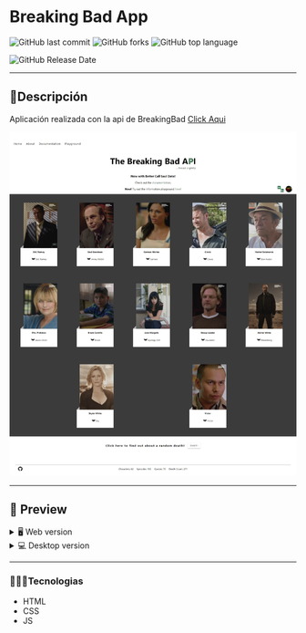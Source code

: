 # Breaking Bad App
![GitHub last commit](https://img.shields.io/github/last-commit/Alane-Tc/Breaking-Bad-App?style=for-the-badge) ![GitHub forks](https://img.shields.io/github/forks/Alane-Tc/Breaking-Bad-App?style=for-the-badge) ![GitHub top language](https://img.shields.io/github/languages/top/Alane-Tc/Breaking-Bad-App?style=for-the-badge) 

![GitHub Release Date](https://img.shields.io/github/release-date/Alane-Tc/Clikeame-Esta?style=for-the-badge)

------------
## 📝Descripción
Aplicación realizada con la api de BreakingBad [Click Aqui](# "Click Aqui")

![](https://github.com/Alane-Tc/Breaking-Bad-App/blob/main/img/ss/api.jpeg?raw=true)

------------

## 🎨 Preview
<details>
    <summary>🖥 Web version</summary>

![](https://github.com/Alane-Tc/Breaking-Bad-App/blob/main/img/ss/index.jpeg?raw=true)

![](https://github.com/Alane-Tc/Breaking-Bad-App/blob/main/img/ss/personaje.jpeg?raw=true)

![](https://github.com/Alane-Tc/Breaking-Bad-App/blob/main/img/ss/personaje%20random.jpeg?raw=true)

![](https://github.com/Alane-Tc/Breaking-Bad-App/blob/main/img/ss/frasesRandom.jpeg?raw=true)


</details>

<details>
    <summary>💻 Desktop version</summary>
    
![](https://github.com/Alane-Tc/Breaking-Bad-App/blob/main/img/ss/index.jpeg?raw=true)

</details>

</details>

------------


### 👩🏻‍💻Tecnologias
- HTML
- CSS
- JS
